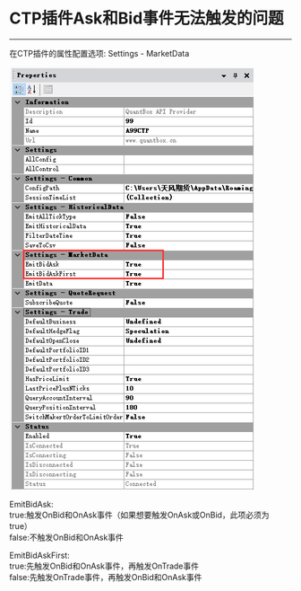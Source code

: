 # CTP插件Ask和Bid事件无法触发的问题
---
在CTP插件的属性配置选项: Settings - MarketData

![](/assets/emit_ask_bid.png)

EmitBidAsk:   
true:触发OnBid和OnAsk事件（如果想要触发OnAsk或OnBid，此项必须为true）   
false:不触发OnBid和OnAsk事件   

EmitBidAskFirst:   
true:先触发OnBid和OnAsk事件，再触发OnTrade事件   
false:先触发OnTrade事件，再触发OnBid和OnAsk事件



